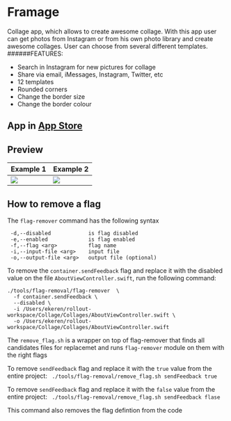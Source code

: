 # Framage
Collage app, which allows to create awesome collage. With this app user can get photos from Instagram or from his own photo library and create awesome collages. User can choose from several different templates.
######FEATURES:
- Search in Instagram for new pictures for collage
- Share via email, iMessages, Instagram, Twitter, etc
- 12 templates
- Rounded corners
- Change the border size
- Change the border colour

## App in [App Store](https://itunes.apple.com/us/app/framage/id1002882107?ls=1&mt=8)

## Preview
| Example 1 | Example 2  | 
|---|---|
| ![](https://cloud.githubusercontent.com/assets/8221314/7955384/9ed4cc8a-09e0-11e5-897b-cca2273afe9a.gif)  |  ![](https://cloud.githubusercontent.com/assets/8221314/7955594/35188fe6-09e2-11e5-998d-63381f749a87.gif) |


## How to remove a flag

The `flag-remover` command has the following syntax
```
 -d,--disabled            is flag disabled
 -e,--enabled             is flag enabled
 -f,--flag <arg>          flag name
 -i,--input-file <arg>    input file
 -o,--output-file <arg>   output file (optional)
```
To remove the `container.sendFeedback` flag and replace it with the disabled value on the file `AboutViewController.swift`, run the following command:
```
./tools/flag-removal/flag-remover  \
  -f container.sendFeedback \
  --disabled \
  -i /Users/ekeren/rollout-workspace/Collage/Collages/AboutViewController.swift \
  -o /Users/ekeren/rollout-workspace/Collage/Collages/AboutViewController.swift
```

The `remove_flag.sh` is a wrapper on top of flag-remover that finds all candidates files for replacemet and runs `flag-remover` module on them with the right flags

 To remove `sendFeedback` flag and replace it with the `true` value from the entire project:
` ./tools/flag-removal/remove_flag.sh sendFeedback true`

 To remove `sendFeedback` flag and replace it with the `false` value from the entire project:
` ./tools/flag-removal/remove_flag.sh sendFeedback flase`

This command also removes the flag defintion from the code

